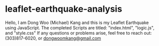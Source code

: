 # leaflet-earthquake-analysis
Hello, I am Dong Woo (Michael) Kang and this is my Leaflet Earthquake using JavaScript. The completed Scripts are titled: "index.html", "logic.js", and "style.css"
If any questions or problems arise, feel free to reach out: 
(303)817-6020, or dongwoomkang@gmail.com
